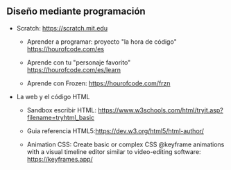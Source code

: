 
## Diseño mediante programación 

* Scratch: https://scratch.mit.edu

  -  Aprender a programar: proyecto "la hora de código" https://hourofcode.com/es

  - Aprende con tu "personaje favorito" https://hourofcode.com/es/learn

  - Aprende con Frozen: https://hourofcode.com/frzn 
  
* La web y el código HTML 
  
  - Sandbox escribir HTML: https://www.w3schools.com/html/tryit.asp?filename=tryhtml_basic

   - Guia referencia HTML5:https://dev.w3.org/html5/html-author/

   - Animation CSS: Create basic or complex CSS @keyframe animations with a visual timeline editor similar to video-editing software: https://keyframes.app/ 
